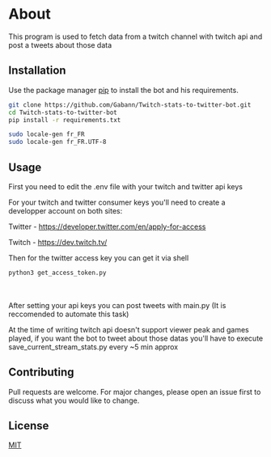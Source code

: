 # About

This program is used to fetch data from a twitch channel with twitch api and post a tweets about those data

## Installation

Use the package manager [pip](https://pip.pypa.io/en/stable/) to install the bot and his requirements.

```bash
git clone https://github.com/Gabann/Twitch-stats-to-twitter-bot.git
cd Twitch-stats-to-twitter-bot
pip install -r requirements.txt

sudo locale-gen fr_FR
sudo locale-gen fr_FR.UTF-8
```

## Usage

First you need to edit the .env file with your twitch and twitter api keys

For your twitch and twitter consumer keys you'll need to create a developper account on both sites: 

Twitter - https://developer.twitter.com/en/apply-for-access

Twitch - https://dev.twitch.tv/
 
Then for the twitter access key you can get it via shell

```bash
python3 get_access_token.py
```

<br/><br/>
After setting your api keys you can post tweets with main.py (It is reccomended to automate this task)

At the time of writing twitch api doesn't support viewer peak and games played, if you want the bot to tweet about those datas you'll have to execute save_current_stream_stats.py every ~5 min approx

## Contributing
Pull requests are welcome. For major changes, please open an issue first to discuss what you would like to change.

## License
[MIT](https://choosealicense.com/licenses/mit/)

